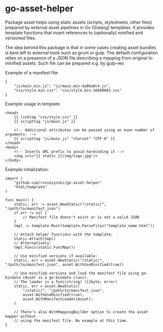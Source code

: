 # go-asset-helper

Package asset helps using static assets (scripts, stylesheets, other files)
prepared by external asset pipelines in Go (Golang) templates. It provides
template functions that insert references to (optionally) minified and versioned
files.

The idea behind this package is that in some cases creating asset bundles is
best left to external tools such as grunt or gulp. The default configuration
relies on a presence of a JSON file describing a mapping from original to
minified assets. Such file can be prepared e.g. by gulp-rev.

Example of a manifest file:
```
{
    "js/main.min.js": "js/main.min-da89a0c4.js",
    "css/style.min.css": "css/style.min-16680603.css"
}
```

Example usage in template:
```
<head>
    {{ linktag "css/style.css" }}
    {{ scripttag "js/main.js" }}

    <!-- Additional attributes can be passed using an even number of arguments: -->
    {{ scripttag "js/main.js" "charset" "UTF-8" }}
</head>
<body>
    <!-- Inserts URL prefix to avoid hardcoding it -->
    <img src="{{ static }}/img/logo.jpg"/>
</body>
```

Example initialization:
```
import (
    "github.com/rsniezynski/go-asset-helper"
    "html/template"
)

func main() {
    static, err := asset.NewStatic("/static/", "/path/to/manifest.json")
    if err != nil {
        // Manifest file doesn't exist or is not a valid JSON
    }
    tmpl := template.Must(template.ParseFiles("template_name.html"))

    // Attach helper functions with the template:
    static.Attach(tmpl)
    // Alternatively:
    tmpl.Funcs(static.FuncMap())

    // Use minified versions if available:
    static, err = asset.NewStatic("/static/", "/path/to/manifest.json", asset.WithUseMinified(true))

    // Use minified versions and load the manifest file using go-bindata (Asset is a go-bindata class).
    // The loader is a func(string) ([]byte, error)
    static, err = asset.NewStatic(
        "/static/", "/path/to/manifest.json",
        asset.WithUseMinified(true),
        asset.WithManifestLoader(Asset),
    )

    // There's also WithMappingBuilder option to create the asset mapper without
    // using the manifest file. No example at this time.
}
```
